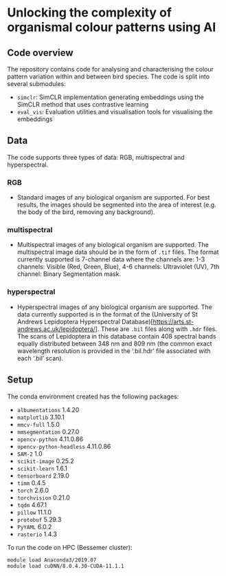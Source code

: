 # Unlocking the complexity of organismal colour patterns using AI

## Code overview

The repository contains code for analysing and characterising the colour pattern variation within and between bird species.
The code is split into several submodules:

- `simclr`: SimCLR implementation generating embeddings using the SimCLR method that uses contrastive learning
- `eval_vis`: Evaluation utilities and visualisation tools for visualising the embeddings


## Data
The code supports three types of data: RGB, multispectral and hyperspectral.

### RGB
- Standard images of any biological organism are supported. For best results, the images should be segmented into the area of interest (e.g. the body of the bird, removing any background).

### multispectral
- Multispectral images of any biological organism are supported. The multispectral image data should be in the form of `.tif` files. The format currently supported is 7-channel data where the channels are: 1-3 channels: Visible (Red, Green, Blue), 4-6 channels: Ultraviolet (UV), 7th channel: Binary Segmentation mask.

### hyperspectral
- Hyperspectral images of any biological organism are supported. The data currently supported is in the format of the (University of St Andrews Lepidoptera Hyperspectral Database)[https://arts.st-andrews.ac.uk/lepidoptera/]. These are `.bil` files along with `.hdr` files. The scans of Lepidoptera in this database contain 408 spectral bands equally distributed between 348 nm and 809 nm (the common exact wavelength resolution is provided in the ‘.bil.hdr’ file associated with each ‘.bil’ scan).


## Setup

The conda environment created has the following packages:

- `albumentations`              1.4.20
- `matplotlib`                  3.10.1
- `mmcv-full`                   1.5.0
- `mmsegmentation`              0.27.0
- `opencv-python`               4.11.0.86
- `opencv-python-headless`      4.11.0.86
- `SAM-2`                       1.0
- `scikit-image`                0.25.2
- `scikit-learn`                1.6.1
- `tensorboard`                 2.19.0
- `timm`                        0.4.5
- `torch`                       2.6.0
- `torchvision`                 0.21.0
- `tqdm`                        4.67.1
- `pillow`                      11.1.0
- `protobuf`                    5.29.3
- `PyYAML`                      6.0.2
- `rasterio`                    1.4.3


To run the code on HPC (Bessemer cluster):

```bash
module load Anaconda3/2019.07
module load cuDNN/8.0.4.30-CUDA-11.1.1 
```

